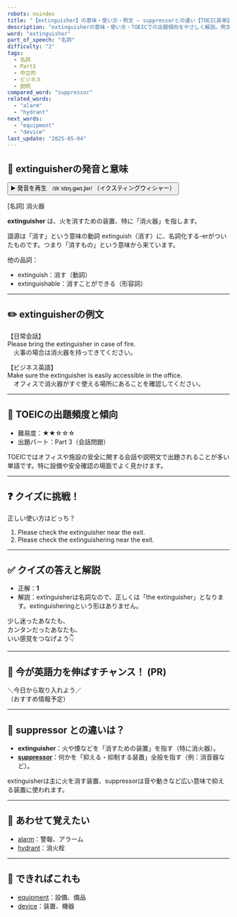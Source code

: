 ```yaml
---
robots: noindex
title: "【extinguisher】の意味・使い方・例文 ― suppressorとの違い【TOEIC英単語】"
description: "extinguisherの意味・使い方・TOEICでの出題傾向をやさしく解説。例文・クイズ付きでsuppressorとの違いもわかりやすく学べます。"
word: "extinguisher"
part_of_speech: "名詞"
difficulty: "2"
tags:
  - 名詞
  - Part3
  - 中立的
  - ビジネス
  - 説明
compared_word: "suppressor"
related_words:
  - "alarm"
  - "hydrant"
next_words:
  - "equipment"
  - "device"
last_update: "2025-05-04"
---
```


## 🔰 extinguisherの発音と意味

<button class="play-audio" onclick="playTTS('extinguisher')">
  <span class="play-audio-main">
    ▶️ 発音を再生　/ɪkˈstɪŋ.ɡwɪ.ʃər/
  </span>
  <span class="play-audio-sub">
    （イクスティングウィシャー）
  </span>
</button>

[名詞] 消火器

**extinguisher** は、火を消すための装置、特に「消火器」を指します。

語源は「消す」という意味の動詞 extinguish（消す）に、名詞化する-erがついたものです。つまり「消すもの」という意味から来ています。

他の品詞：  
- extinguish：消す（動詞）
- extinguishable：消すことができる（形容詞）

---

## ✏️ extinguisherの例文

【日常会話】  
Please bring the extinguisher in case of fire.  
　火事の場合は消火器を持ってきてください。

【ビジネス英語】  
Make sure the extinguisher is easily accessible in the office.  
　オフィスで消火器がすぐ使える場所にあることを確認してください。

---

## 🎯 TOEICの出題頻度と傾向

- 難易度：★★☆☆☆
- 出題パート：Part 3（会話問題）

TOEICではオフィスや施設の安全に関する会話や説明文で出題されることが多い単語です。特に設備や安全確認の場面でよく見かけます。

---

## ❓ クイズに挑戦！

正しい使い方はどっち？

1. Please check the extinguisher near the exit.  
2. Please check the extinguishering near the exit.

---

## ✅ クイズの答えと解説

- 正解：**1**
- 解説：extinguisherは名詞なので、正しくは「the extinguisher」となります。extinguisheringという形はありません。

少し迷ったあなたも、  
カンタンだったあなたも、  
いい感覚をつなげよう👇️

---

## 🚀 今が英語力を伸ばすチャンス！ (PR)

<div class="info-center">
＼今日から取り入れよう／<br>  
（おすすめ情報予定）
</div>

---

## 🤔  suppressor との違いは？

- **extinguisher**：火や煙などを「消すための装置」を指す（特に消火器）。
- **[suppressor](/word/suppressor/)**：何かを「抑える・抑制する装置」全般を指す（例：消音器など）。

extinguisherは主に火を消す装置、suppressorは音や動きなど広い意味で抑える装置に使われます。

---

## 🧩 あわせて覚えたい

- [alarm](/word/alarm/)：警報、アラーム
- [hydrant](/word/hydrant/)：消火栓

---

## 📖 できればこれも

- [equipment](/word/equipment/)：設備、備品
- [device](/word/device/)：装置、機器

<!-- cvid: aid21_bid21 -->
